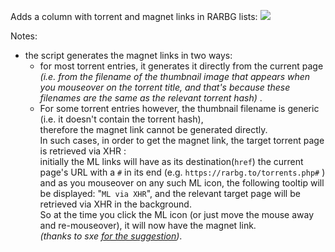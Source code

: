 Adds a column with torrent and magnet links in RARBG lists: 
![](https://i.imgur.com/JpNCgIe.jpg)

Notes: 

- the script generates the magnet links in two ways: 
  - for most torrent entries, it generates it directly from the current page  
  *(i.e. from the filename of the thumbnail image that appears when you mouseover on the torrent title, and that's because these filenames are the same as the relevant torrent hash)* .  
  - For some torrent entries however, the thumbnail filename is generic (i.e. it doesn't contain the torrent hash),  
  therefore the magnet link cannot be generated directly.  
  In such cases, in order to get the magnet link, the target torrent page is retrieved via XHR :  
initially the ML links will have as its destination(`href`) the current page's URL with a `#` in its end (e.g. `https://rarbg.to/torrents.php#` )  
and as you mouseover on any such ML icon, the following tooltip will be displayed: "`ML via XHR`", and the relevant target page will be retrieved via XHR in the background.  
So at the time you click the ML icon (or just move the mouse away and re-mouseover), it will now have the magnet link.  
*(thanks to sxe [for the suggestion](https://greasyfork.org/en/forum/discussion/30691/x))*.
